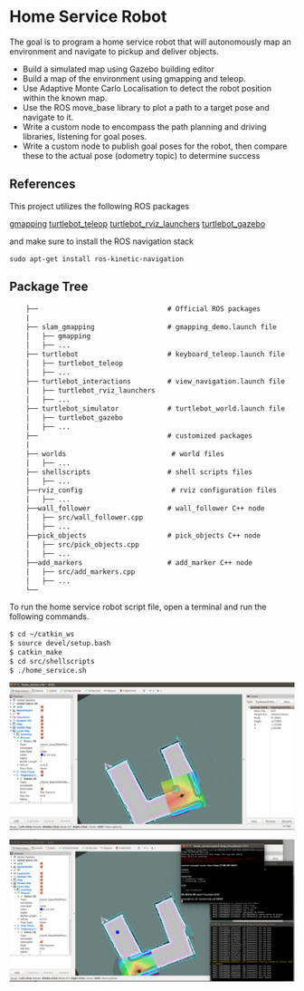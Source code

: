 
[map]: ./images/nav.png "Goal"
[map1]: ./images/nav3.png "Goal reached"

# Home Service Robot

 The goal is to program a home service robot that will autonomously map an environment and navigate to pickup and deliver objects.

* Build a simulated map using Gazebo building editor
* Build a map of the environment using gmapping and teleop.
* Use Adaptive Monte Carlo Localisation to detect the robot position within the known map.
* Use the ROS move_base library to plot a path to a target pose and navigate to it.
* Write a custom node to encompass the path planning and driving libraries, listening for goal poses.
* Write a custom node to publish goal poses for the robot, then compare these to the actual pose (odometry topic) to determine success

## References
This project utilizes the following ROS packages

[gmapping](http://wiki.ros.org/gmapping)
[turtlebot_teleop](http://wiki.ros.org/turtlebot_teleop)
[turtlebot_rviz_launchers](http://wiki.ros.org/turtlebot_rviz_launchers)
[turtlebot_gazebo](http://wiki.ros.org/turtlebot_gazebo)

and make sure to install the ROS navigation stack
```
sudo apt-get install ros-kinetic-navigation
```

## Package Tree
```
    ├──                                # Official ROS packages
    |
    ├── slam_gmapping                  # gmapping_demo.launch file
    │   ├── gmapping
    │   ├── ...
    ├── turtlebot                      # keyboard_teleop.launch file
    │   ├── turtlebot_teleop
    │   ├── ...
    ├── turtlebot_interactions         # view_navigation.launch file
    │   ├── turtlebot_rviz_launchers
    │   ├── ...
    ├── turtlebot_simulator            # turtlebot_world.launch file
    │   ├── turtlebot_gazebo
    │   ├── ...
    ├──                                # customized packages 
    |
    ├── worlds                          # world files
    │   ├── ...
    ├── shellscripts                   # shell scripts files
    │   ├── ...
    ├──rviz_config                      # rviz configuration files
    │   ├── ...
    ├──wall_follower                   # wall_follower C++ node
    │   ├── src/wall_follower.cpp
    │   ├── ...
    ├──pick_objects                    # pick_objects C++ node
    │   ├── src/pick_objects.cpp
    │   ├── ...
    ├──add_markers                     # add_marker C++ node
    │   ├── src/add_markers.cpp
    │   ├── ...
    └──
```
To run the home service robot script file, open a terminal and run the following commands.

```
$ cd ~/catkin_ws
$ source devel/setup.bash
$ catkin_make
$ cd src/shellscripts
$ ./home_service.sh
```

![alt text][map]

![alt text][map1]